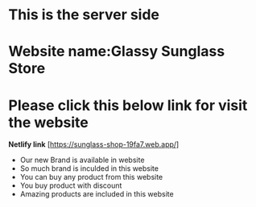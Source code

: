


 <!--Website name  -->
   # This is the server side
  # Website name:Glassy Sunglass Store
 <!-- Netlify live link -->
 # Please click this below link for visit the website
**Netlify link** [https://sunglass-shop-19fa7.web.app/]
 <!-- Benfits of this website -->
 * Our new Brand is available in website
 * So much brand is inculded in this website
 * You can buy any product from this website
 * You buy product with discount
 * Amazing products are included in this website
















